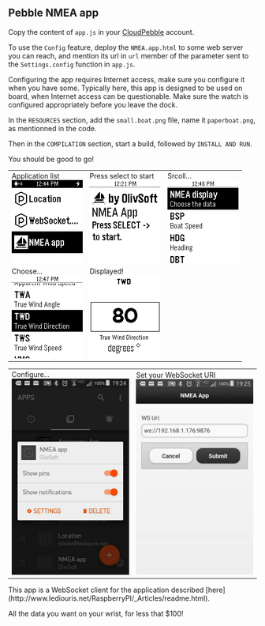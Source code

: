 ## Pebble NMEA app

Copy the content of `app.js` in your [CloudPebble](https://cloudpebble.net/ide/) account.

To use the `Config` feature, deploy the `NMEA.app.html` to some web server you can reach, and mention its
url in `url` member of the parameter sent to the `Settings.config` function in `app.js`.

Configuring the app requires Internet access, make sure you configure it when you have some.
Typically here, this app is designed to be used on board, when Internet access can be questionable.
Make sure the watch is configured appropriately before you leave the dock. 

In the `RESOURCES` section, add the `small.boat.png` file, name it `paperboat.png`, as mentionned in the code.

Then in the `COMPILATION` section, start a build, followed by `INSTALL AND RUN`.

You should be good to go!

<table>
  <tr>
    <td>
      Application list
      <br/>
      <img src="screenshot.01.png" alt="Start here">
    </td>
    <td>
      Press select to start
      <br/>
      <img src="screenshot.02.png" alt="Choose the channel">
    </td>
    <td>
      Srcoll...
      <br/>
      <img src="screenshot.03.png" alt="Channel list">
    </td>
  </tr>
  <tr>
    <td>
      Choose...
      <br/>
      <img src="screenshot.04.png" alt="Hit select">
    </td>
    <td>
      Displayed!
      <br/>
      <img src="screenshot.05.png" alt="Display">
    </td>
  </tr>
</table>

<table>
  <tr>
    <td>
      Configure...
      <br/>
      <img src="screenshot.cfg01.jpg" alt="Configuration - 1">
    </td>
    <td>
      Set your WebSocket URI
      <br/>
      <img src="screenshot.cfg02.jpg" alt="Configuration - 2">
    </td>
  </tr>
</table>
This app is a WebSocket client for the application described [here](http://www.lediouris.net/RaspberryPI/_Articles/readme.html).

All the data you want on your wrist, for less that $100!